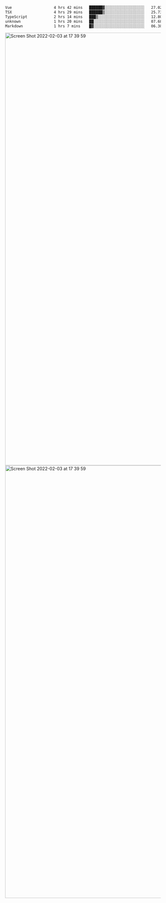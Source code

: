 <!--START_SECTION:waka-->

```txt
Vue                   4 hrs 42 mins   ██████▓░░░░░░░░░░░░░░░░░░   27.02 %
TSX                   4 hrs 29 mins   ██████▒░░░░░░░░░░░░░░░░░░   25.73 %
TypeScript            2 hrs 14 mins   ███▒░░░░░░░░░░░░░░░░░░░░░   12.80 %
unknown               1 hrs 20 mins   ██░░░░░░░░░░░░░░░░░░░░░░░   07.68 %
Markdown              1 hrs 7 mins    █▓░░░░░░░░░░░░░░░░░░░░░░░   06.38 %
```

<!--END_SECTION:waka-->

<img width="1400" alt="Screen Shot 2022-02-03 at 17 39 59" src="https://user-images.githubusercontent.com/45716542/152387304-f2b60485-53a6-4f4b-a818-5cefb1b0c0ae.png">
<img width="1400" alt="Screen Shot 2022-02-03 at 17 39 59" src="https://user-images.githubusercontent.com/45716542/152387273-ea5cdf21-2a45-44da-8bef-00c1763b1d42.png">
